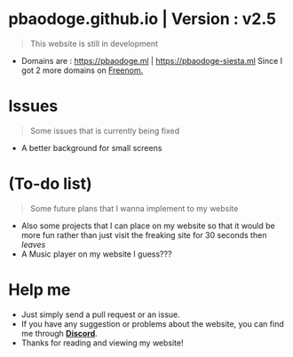 # pbaodoge.github.io | Version : v2.5
>This website is still in development
* Domains are : https://pbaodoge.ml | https://pbaodoge-siesta.ml Since I got 2 more domains on [Freenom.](https://freenom.com)


# Issues
>Some issues that is currently being fixed 
* A better background for small screens


# (To-do list)
>Some future plans that I wanna implement to my website
* Also some projects that I can place on my website so that it would be more fun rather than just visit the freaking site for 30 seconds then *leaves*
* A Music player on my website I guess???


# Help me 
* Just simply send a pull request or an issue.
* If you have any suggestion or problems about the website, you can find me through [**Discord**](https://discord.gg/9y7Uc4kxgh).
* Thanks for reading and viewing my website!
